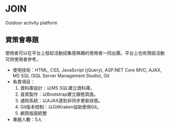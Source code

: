 # JOIN
Outdoor activity platform

## 資策會專題
使用者可以在平台上發起活動招集感興趣的使用者一同出團。平台上也有預設活動可供使用者參考。
- 使用技術：HTML, CSS, JavaScript (jQuery), ASP.NET Core MVC, AJAX, MS SQL (SQL Server Management Studio), Git
- 負責項目：
    1. 資料庫設計：以MS SQL建立資料庫。
    2. 首頁製作：以Bootstrap建立靜態頁面。
    3. 通知系統：以AJAX達到非同步更新狀態。
    4. Git版本控制：以GitKraken協助使用Git。
    5. 網頁版面統整 
- 專題人數：5人
